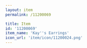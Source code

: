 ```yaml
---
layout: item
permalink: /11200069

title: Item
id: '11200069'
item_name: 'Kay''s Earrings'
icon_url: 'item/icon/11200024.png'
---
```

